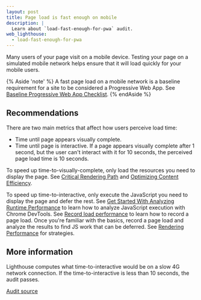 ```yaml
---
layout: post
title: Page load is fast enough on mobile
description: |
  Learn about `load-fast-enough-for-pwa` audit.
web_lighthouse:
  - load-fast-enough-for-pwa
---
```


Many users of your page visit on a mobile device. 
Testing your page on a simulated mobile network helps ensure that it
will load quickly for your mobile users.

{% Aside 'note' %}
A fast page load on a mobile network is a baseline requirement for a site
to be considered a Progressive Web App. See [Baseline Progressive Web App
Checklist](https://developers.google.com/web/progressive-web-apps/checklist#baseline).
{% endAside %}

## Recommendations

There are two main metrics that affect how users perceive load time:

- Time until page appears visually complete.
- Time until page is interactive. If a page appears visually complete after 1 second, but the user can't interact with it for 10 seconds, the perceived page load time is 10 seconds.

To speed up time-to-visually-complete, only load the resources you need 
to display the page. See [Critical Rendering Path](https://developers.google.com/web/fundamentals/performance/critical-rendering-path/) and [Optimizing Content
Efficiency](https://developers.google.com/web/fundamentals/performance/optimizing-content-efficiency/).

To speed up time-to-interactive, only execute the JavaScript you need 
to display the page and defer the rest. See [Get Started With Analyzing
Runtime Performance](https://developers.google.com/web/tools/chrome-devtools/evaluate-performance/) to learn how to analyze JavaScript execution with
Chrome DevTools. See [Record load performance](https://developers.google.com/web/tools/chrome-devtools/evaluate-performance/reference#record-load) to learn how to record a page
load. Once you're familiar with the basics, record a page load and analyze
the results to find JS work that can be deferred. See [Rendering
Performance](https://developers.google.com/web/fundamentals/performance/rendering/) for strategies.

## More information

Lighthouse computes what time-to-interactive would be on a slow 4G network 
connection. If the time-to-interactive is less than 10 seconds, the audit passes.

[Audit source](https://github.com/GoogleChrome/lighthouse/blob/master/lighthouse-core/audits/load-fast-enough-for-pwa.js)